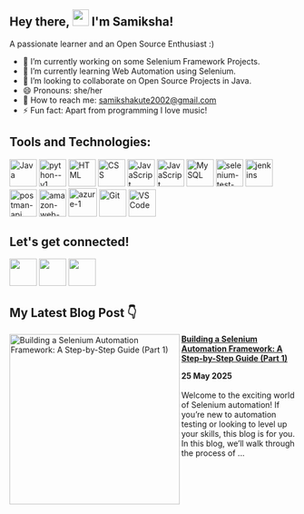 ## Hey there, <img src="https://user-images.githubusercontent.com/102016448/205023633-63deb91c-91cd-46ef-a2c1-aad0d361c279.gif" width="29"> I'm Samiksha! 
 A passionate learner and an Open Source Enthusiast :)
- 🔭 I’m currently working on some Selenium Framework Projects.
- 🌱 I’m currently learning Web Automation using Selenium.
- 👯 I’m looking to collaborate on Open Source Projects in Java.
- 😄 Pronouns: she/her
-  📧 How to reach me: <a href="mailto:samikshakute2002@gmail.com">samikshakute2002@gmail.com</a>
- ⚡ Fun fact: Apart from programming I love music! 

## Tools and Technologies:
<a href = "https://www.java.com/"><img src = "https://img.icons8.com/color/48/000000/java-coffee-cup-logo--v1.png" alt = "Java" width = "48" height = "48"></a>
<a href = "https://www.python.org/"><img width="48" height="48" src="https://img.icons8.com/color/48/python--v1.png" alt="python--v1"/></a>
<a href = "https://www.w3schools.com/html/"><img src = "https://img.icons8.com/color/48/000000/html-5--v1.png" alt = "HTML" width = "48" height = "48"/></a>
<a href = "https://www.w3schools.com/css/"><img src = "https://img.icons8.com/color/48/000000/css3.png" alt = "CSS" width = "48" height = "48"/></a>
<a href = "https://getbootstrap.com/"><img src = "https://img.icons8.com/color/48/000000/bootstrap.png" alt = "JavaScript" width = "48" height = "48"/></a>
<a href = "https://www.javascript.com/"><img src = "https://img.icons8.com/color/48/000000/javascript--v1.png" alt = "JavaScript" width = "48" height = "48"/></a>
<a href = "https://www.mysql.com/"><img src = "https://img.icons8.com/color/48/000000/mysql-logo.png" alt = "MySQL" width = "48" height = "48"/></a>
<a href = "https://www.selenium.dev/"><img width="48" height="48" src="https://img.icons8.com/color/48/selenium-test-automation.png" alt="selenium-test-automation"/></a>
<a href = "https://www.jenkins.io/"><img width="48" height="48" src="https://img.icons8.com/color/48/jenkins.png" alt="jenkins"/></a>
<a href = "https://www.postman.com/"><img width="48" height="48" src="https://img.icons8.com/dusk/64/postman-api.png" alt="postman-api"/></a>
<a href = "https://aws.amazon.com/"><img width="48" height="48" src="https://img.icons8.com/color/48/amazon-web-services.png" alt="amazon-web-services"/></a>
<a href = "https://azure.microsoft.com/"><img width="50" height="50" src="https://img.icons8.com/fluency/50/azure-1.png" alt="azure-1"/></a>
<a href = "https://git-scm.com/doc"><img src = "https://img.icons8.com/color/48/000000/git.png" alt = "Git" width = "48" height = "48"/></a>
<a href = "https://code.visualstudio.com/"><img src = "https://img.icons8.com/color/48/000000/visual-studio-code-2019.png" alt = "VS Code" width = "48" height = "48"/></a>

## Let's get connected!
<a href = "https://twitter.com/samikshakute"><img src = "https://img.icons8.com/color/48/000000/twitter--v1.png" width = "48" height = "48"/></a>
<a href = "https://www.linkedin.com/in/samikshakute"><img src = "https://img.icons8.com/color/48/000000/linkedin.png" width = "48" height = "48"/></a>
<a href = "https://hashnode.com/@samikshakute"><img src = "https://cdn.hashnode.com/res/hashnode/image/upload/v1611902473383/CDyAuTy75.png?auto=compress" width = "48" height = "48"/></a>

## My Latest Blog Post 👇
<!-- HASHNODE_BLOG:START -->
<p align="left">
<a href="https://samikshakute.hashnode.dev/building-your-first-selenium-framework-a-step-by-step-tutorial-part-1" title="Building a Selenium Automation Framework: A Step-by-Step Guide (Part 1)">
<img src="https://cdn.hashnode.com/res/hashnode/image/upload/v1748263449105/bda4ca03-853c-4e60-a965-6b0f2d966b5d.png" alt="Building a Selenium Automation Framework: A Step-by-Step Guide (Part 1)" width="300px" align="left" /></a>
<a href="https://samikshakute.hashnode.dev/building-your-first-selenium-framework-a-step-by-step-tutorial-part-1" title="Building a Selenium Automation Framework: A Step-by-Step Guide (Part 1)"><strong>Building a Selenium Automation Framework: A Step-by-Step Guide (Part 1)</strong></a>
<div><strong>25 May 2025</strong></div>
<br/>Welcome to the exciting world of Selenium automation! If you’re new to automation testing or looking to level up your skills, this blog is for you. In this blog, we’ll walk through the process of ... </p> <br/> <br/>
<!-- HASHNODE_BLOG:END -->

